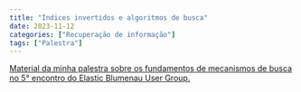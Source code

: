 ```yaml
---
title: "Índices invertidos e algoritmos de busca"
date: 2023-11-12
categories: ["Recuperação de informação"]
tags: ["Palestra"]
---
```


[Material da minha palestra sobre os fundamentos de mecanismos de busca no 5° encontro do Elastic Blumenau User Group.](/palestras/indices-invertidos-e-algoritmos-de-busca.pdf)
